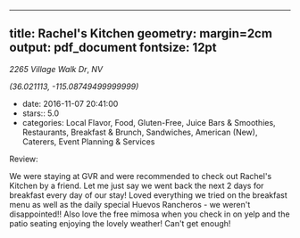 
---
title: Rachel's Kitchen
geometry: margin=2cm
output: pdf_document
fontsize: 12pt
---

_2265 Village Walk Dr_, _NV_

*(36.021113, -115.08749499999999)*

- date: 2016-11-07 20:41:00
- stars:: 5.0
-  categories: Local Flavor, Food, Gluten-Free, Juice Bars & Smoothies, Restaurants, Breakfast & Brunch, Sandwiches, American (New), Caterers, Event Planning & Services

Review:

We were staying at GVR and were recommended to check out Rachel's Kitchen by a friend. Let me just say we went back the next 2 days for breakfast every day of our stay! Loved everything we tried on the breakfast menu as well as the daily special Huevos Rancheros - we weren't disappointed!! Also love the free mimosa when you check in on yelp and the patio seating enjoying the lovely weather! Can't get enough!

